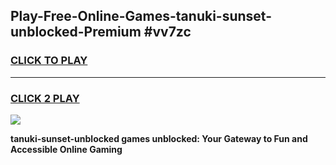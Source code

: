 
## Play-Free-Online-Games-tanuki-sunset-unblocked-Premium #vv7zc
<h3>
<a href="https://premium.freeplayer.one?title=tanuki-sunset-unblocked&ref=8M">CLICK TO PLAY</a></h3>
<hr>

<h3>
<a href="https://premium.freeplayer.one?title=tanuki-sunset-unblocked&ref=8M">CLICK 2 PLAY</a>
  
</h3>

<a href="https://premium.freeplayer.one?title=tanuki-sunset-unblocked&ref=8M"><img src="https://clearcache.store/games.png"></a>


**tanuki-sunset-unblocked games unblocked: Your Gateway to Fun and Accessible Online Gaming**
